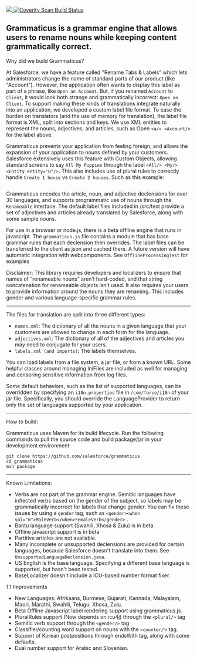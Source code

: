 <a href="https://travis-ci.org/salesforce/grammaticus">
  <img src="https://travis-ci.org/salesforce/grammaticus.svg?branch=master">
</a>
<a href="https://scan.coverity.com/projects/salesforce-grammaticus">
  <img alt="Coverity Scan Build Status"
       src="https://scan.coverity.com/projects/13659/badge.svg"/>
</a>

Grammaticus is a grammar engine that allows users to rename nouns while keeping content grammatically correct.
----------------------------------------------------------------------------------------------------------------------

Why did we build Grammaticus? 

At Salesforce, we have a feature called "Rename Tabs & Labels" which lets administrators change the name of standard parts of our product (like "Account"). However, the application often wants to display this label as part of a phrase, like `Open an Account`. But, if you renamed `Account` to `Client`, it would look both strange and grammatically incorrect: `Open an Client`. To support making these kinds of translations integrate naturally into an application, we developed a custom label file format. To ease the burden on translators (and the use of memory for translation), the label file format is XML, split into sections and keys. We use XML entities to represent the nouns, adjectives, and articles, such as Open `<a/> <Account/>` for the label above.

Grammaticus prevents your application from feeling foreign, and allows the expansion of your application to nouns defined by your customers. Salesforce extensively uses this feature with Custom Objects, allowing standard screens to say `All My Puppies` through the label `<All/> <My/> <Entity entity="0"/>`.  This also includes use of plural rules to correctly handle `Create 1 house` vs `Create 2 houses`.  Such as this example:

```<param name="num_records_entity"><plural num="0"><when val="one">There is {0} <entity entity="0"/></when>There are {0} <entities entity="0"/></plural></param>
```

Grammaticus encodes the article, noun, and adjective declensions for over 30 languages, and supports programmatic use of nouns through the `Renameable` interface. The default label files included in /src/test provide a set of adjectives and articles already translated by Salesforce, along with some sample nouns.

For use in a browser or node.js, there is a beta offline engine that runs in javascript.  The `grammaticus.js` file contains a module that has base grammar rules that each declension then overrides.  The label files can be transferred to the client as json and cached there.  A future version will have automatic integration with webcomponents. See `OfflineProcessingTest` for examples

Disclaimer: This library requires developers and localizers to ensure that names of “renameable nouns” aren’t hard-coded, and that string concatenation for renameable objects isn’t used. It also requires your users to provide information around the nouns they are renaming. This includes gender and various language-specific grammar rules. 

----------------------------------------------------------------------------------------------------------------------
The files for translation are split into three different types:
- `names.xml`: The dictionary of all the nouns in a given language that your customers are allowed to change in each form for the language.
- `adjectives.xml`: The dictionary of all of the adjectives and articles you may need to conjugate for your users.
- `labels.xml (and imports)`: The labels themselves.

You can load labels from a file system, a jar file, or from a known URL. Some helpful classes around managing IniFiles are included as well for managing and censoring sensitive information from log files.

Some default behaviors, such as the list of supported languages, can be overridden by specifying an `i18n.properties` file in `/com/force/i18n` of your jar file. Specifically, you should override the LanguageProvider to return only the set of languages supported by your application.

----------------------------------------------------------------------------------------------------------------------
How to build:

Grammaticus uses Maven for its build lifecycle. Run the following commands to pull the source code and build package/jar in your development environment:

```shell
git clone https://github.com/salesforce/grammaticus
cd grammaticus
mvn package
```
----------------------------------------------------------------------------------------------------------------------
Known Limitations:
* Verbs are not part of the grammar engine. Semitic languages have inflected verbs based on the gender of the subject, so labels may be grammatically incorrect for labels that change gender.  You can fix these issues by using a `gender` tag, such as  `<gender><when val="m">MaleVerb</when>FemaleVerb</gender>` .
* Bantu language support (Swahili, Xhosa & Zulu) is in beta.
* Offline javascript support is in beta
* Partitive articles are not available.
* Many incomplete or unsupported declensions are provided for certain languages, because Salesforce doesn't translate into them. See `UnsupportedLanguageDeclension.java`.
* US English is the base language. Specifying a different base language is supported, but hasn't been tested.
* BaseLocalizer doesn't include a ICU-based number format fixer.

1.1 Improvements
* New Languages: Afrikaans, Burmese, Gujarati, Kannada, Malayalam, Maori, Marathi, Swahili, Telugu, Xhosa, Zulu.
* Beta Offline Javascript label rendering support using grammaticus.js.
* PluralRules support (Now depends on icu4j) through the `<plural/>` tag
* Semitic verb support through the `<gender/>` tag
* Classifier/counting word support on nouns with the `<counter/`> tag.
* Support of Korean postpositions through endsWith tag, along with some defaults.
* Dual number support for Arabic and Slovenian.
